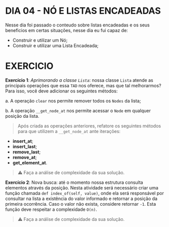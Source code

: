 # DIA 04 - NÓ E LISTAS ENCADEADAS

Nesse dia foi passado o conteudo sobre listas encadeadas e os seus beneficios em certas situações, nesse dia eu fui capaz de:

- Construir e utilizar um Nó;
- Construir e utilizar uma Lista Encadeada;

# EXERCICIO

**Exercício 1**:
_Aprimorando a classe `Lista`_: nossa classe `Lista` atende as principais operações que essa `TAD` nos oferece, mas que tal melhorarmos? Para isso, você deve adicionar os seguintes métodos:

a. A operação `clear` nos permite remover todos os `Nodes` da lista;

b. A operação `__get_node_at` nos permite acessar o `Node` em qualquer posição da lista.

> Após criada as operações anteriores, refatore os seguintes métodos para que utilizem a `__get_node_at` ante iterações:

- **insert_at**;
- **insert_last**;
- **remove_last**;
- **remove_at**;
- **get_element_at**.

> ⚠️ Faça a análise de complexidade da sua solução.

**Exercício 2**:
Nova busca: até o momento nossa estrutura consulta elementos através da posição. Nesta atividade será necessário criar uma função chamada `def index_of(self, value)`, onde ela será responsável por consultar na lista a existência do valor informado e retornar a posição da primeira ocorrência. Caso o valor não exista, considere retornar `-1`. Esta função deve respeitar a complexidade `O(n)`.

> ⚠️ Faça a análise de complexidade da sua solução.